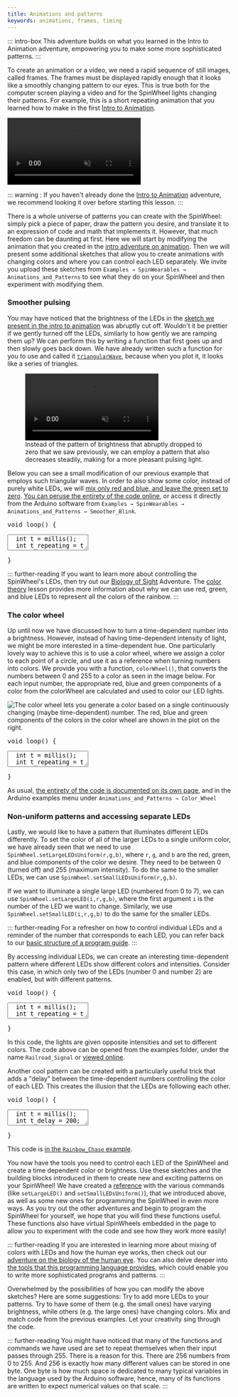 ```yaml
---
title: Animations and patterns
keywords: animations, frames, timing
---
```


<link rel="stylesheet" href="/simspinwheel/simspinwheel.css">
<script src='/simspinwheel/simspinwheel.js'></script>

::: intro-box
This adventure builds on what you learned in the Intro to Animation adventure,
empowering you to make some more sophisticated patterns. 
:::


To create an animation or a video,
we need a rapid sequence of still images, called frames.
The frames must be displayed rapidly enough that it looks like a smoothly changing pattern to our eyes.
This is true both for the computer screen playing a video
and for the SpinWheel lights changing their patterns.
For example, this is a short repeating animation that you learned how to make in the first [Intro to Animation](/animation).

<video src="/images/bookpics/simple_blink.mp4" muted autoplay playsinline loop></video>

::: warning :
If you haven't already done the [Intro to Animation](/animation) adventure, we recommend looking it over before starting this lesson. 
:::

There is a whole universe of patterns you can create with the SpinWheel:
simply pick a piece of paper,
draw the pattern you desire,
and translate it to an expression of code and math that implements it.
However, that much freedom can be daunting at first.
Here we will start by modifying the animation that you created in the [intro adventure on animation](/animation).
Then we will present some additional sketches that allow you to create animations with changing colors and where you can control each LED separately.
We invite you upload these sketches from `Examples → SpinWearables → Animations_and_Patterns` to see what they do on your SpinWheel and then experiment with modifying them.


### Smoother pulsing

You may have noticed that the brightness of the LEDs in the [sketch we present in the intro to animation](/codedoc/examples/Animations_and_Patterns/Simple_Blink) was abruptly cut off.
Wouldn't it be prettier if we gently turned off the LEDs, similarly to how gently we are ramping them up?
We can perform this by writing a function that first goes up and then slowly goes back down.
We have already written such a function for you to use
and called it [`triangularWave`](/codedoc/SpinWearables.h.html#triangular-wave),
because when you plot it, it looks like a series of triangles.

<figure><video src="/images/bookpics/triangular_wave.mp4" muted autoplay playsinline loop></video><figcaption>Instead of the pattern of brightness that abruptly dropped to zero that we saw previously, we can employ a pattern that also decreases steadily, making for a more pleasant pulsing light.</figcaption></figure>

Below you can see a small modification of our previous example that employs such triangular waves.
In order to also show some color, instead of purely white LEDs,
we will [mix only red and blue, and leave the green set to zero](/colortheory).
[You can peruse the entirety of the code online](/codedoc/examples/Animations_and_Patterns/Smoother_Blink),
or access it directly from the Arduino software from 
`Examples → SpinWearables → Animations_and_Patterns → Smoother_Blink`.

<div class="ssw-codecontent" markdown=0>
<pre class="ssw-codeblock">
void loop() {
</pre>
<textarea class="ssw-codeblock">
  int t = millis();
  int t_repeating = t % 2500;
  int b = triangularWave(t_repeating / 10);
  // The next function takes three arguments:
  // The red, green, and blue components of the color we desire.
  // We are mixing only red and blue, setting green to zero.
  SpinWheel.setLargeLEDsUniform(b, 0, b);
  SpinWheel.drawFrame();
</textarea>
<pre class="ssw-codeblock">
}
</pre>
</div>

::: further-reading
If you want to learn more about controlling the SpinWheel's LEDs, then try out our [Biology of Sight](/sight) Adventure. The [color theory](/colortheory) lesson provides more information about why we can use red, green, and blue LEDs to represent all the colors of the rainbow.
:::

### The color wheel

Up until now we have discussed how to turn a time-dependent number into a brightness.
However, instead of having time-dependent intensity of light,
we might be more interested in a time-dependent hue.
One particularly lovely way to achieve this is to use a color wheel,
where we assign a color to each point of a circle,
and use it as a reference when turning numbers into colors.
We provide you with a function, `colorWheel()`, that converts the numbers between 0 and 255
to a color as seen in the image below. For each input number, the appropriate red,
blue and green components of a color from the colorWheel are calculated
and used to color our LED lights.

![The color wheel lets you generate a color based on a single continuously changing (maybe time-dependent) number. The red, blue and green components of the colors in the color wheel are shown in the plot on the right.](/images/bookpics/colorwheel.png "The color wheel lets you generate a color based on a single continuously changing (maybe time-dependent) number.")

<div class="ssw-codecontent" markdown=0>
<pre class="ssw-codeblock">
void loop() {
</pre>
<textarea class="ssw-codeblock">
  int t = millis();
  int t_repeating = t % 2500;
  int s = t_repeating/10;
  SpinWheel.setLargeLEDsUniform(colorWheel(s));
  SpinWheel.drawFrame();
</textarea>
<pre class="ssw-codeblock">
}
</pre>
</div>

As usual, [the entirety of the code is documented on its own page](/codedoc/examples/Animations_and_Patterns/Color_Wheel), and in the Arduino examples menu under `Animations_and_Patterns → Color_Wheel`


### Non-uniform patterns and accessing separate LEDs

Lastly, we would like to have a pattern that illuminates different LEDs differently.
To set the color of all of the larger LEDs to a single uniform color,
we have already seen that we need to use `SpinWheel.setLargeLEDsUniform(r,g,b)`,
where `r`, `g`, and `b` are the red, green, and blue components of the color we desire.
They need to be between 0 (turned off) and 255 (maximum intensity).
To do the same to the smaller LEDs, we can use `SpinWheel.setSmallLEDsUniform(r,g,b)`.


If we want to illuminate a single large LED (numbered from 0 to 7),
we can use `SpinWheel.setLargeLED(i,r,g,b)`,
where the first argument `i` is the number of the LED we want to change.
Similarly, we use `SpinWheel.setSmallLED(i,r,g,b)` to do the same for the smaller LEDs.

::: further-reading
For a refresher on how to control individual LEDs and a reminder of the number that corresponds to each LED, you can refer back to our [basic structure of a program guide](/basics).
:::

By accessing individual LEDs, we can create an interesting time-dependent pattern
where different LEDs show different colors and intensities.
Consider this case, in which only two of the LEDs (number 0 and number 2) are enabled,
but with different patterns.

<div class="ssw-codecontent" markdown=0>
<pre class="ssw-codeblock">
void loop() {
</pre>
<textarea class="ssw-codeblock">
  int t = millis();
  int t_repeating = t % 2500;
  int w = triangularWave(t_repeating/10);
  // The next line sets the intensity of the 2nd LED 
  // to be opposite of the value in w
  int w_opposite = 255 - w;
  SpinWheel.setLargeLED(0, w, 0, 0);
  SpinWheel.setLargeLED(2, 0, w_opposite, 0);
  SpinWheel.drawFrame();
</textarea>
<pre class="ssw-codeblock">
}
</pre>
</div>

In this code, the lights are given opposite intensities and set to different colors. The code above can be opened from the examples folder, under the name `Railroad_Signal` or [viewed online](/codedoc/examples/Animations_and_Patterns/Railroad_Signal).

Another cool pattern can be created with a particularly useful trick that adds a "delay" between the time-dependent numbers controlling the color of each LED.
This creates the illusion that the LEDs are following each other. 

<div class="ssw-codecontent" markdown=0>
<pre class="ssw-codeblock">
void loop() {
</pre>
<textarea class="ssw-codeblock">
  int t = millis();
  int t_delay = 200; // Change this number! What happens?
  int t0 = (t % 2500) / 10;
  int t1 = ((t+t_delay) % 2500) / 10;
  int t2 = ((t+2*t_delay) % 2500) / 10;
  int t3 = ((t+3*t_delay) % 2500) / 10;
  SpinWheel.setLargeLED(0, colorWheel(t0));
  SpinWheel.setLargeLED(1, colorWheel(t1));
  SpinWheel.setLargeLED(2, colorWheel(t2));
  SpinWheel.setLargeLED(3, colorWheel(t3));
  SpinWheel.drawFrame();
</textarea>
<pre class="ssw-codeblock">
}
</pre>
</div>

This code is [in the `Rainbow_Chase` example](/codedoc/examples/Animations_and_Patterns/Rainbow_Chase).

You now have the tools you need to control each LED of the SpinWheel
and create a time dependent color or brightness. 
Use these sketches and the building blocks introduced in them to create new and exciting patterns on your SpinWheel! 
We have created a [reference](/allcommands) with the various commands (like `setLargeLED()` and `setSmallLEDsUniform()`), that we introduced above, as well as some new ones for programming the SpinWheel in even more ways. 
As you try out the other adventures and begin to program the SpinWheel for yourself, 
we hope that you will find these functions useful. 
These functions also have virtual SpinWheels embedded in the page to allow you to experiment with the code and see how they work more easily!

::: further-reading
If you are interested in learning more about mixing of colors with LEDs and how the human eye works, then check out our [adventure on the biology of the human eye](/sight).
You can also delve deeper into [the tools that this programming language provides](/progpatterns),
which could enable you to write more sophisticated programs and patterns.
:::

Overwhelmed by the possibilities of how you can modify the above sketches? Here are some suggestions: 
Try to add more LEDs to your patterns.
Try to have some of them (e.g. the small ones) have varying brightness,
while others (e.g. the large ones) have changing colors.
Mix and match code from the previous examples.
Let your creativity sing through the code.


::: further-reading
You might have noticed that many of the functions and commands we have used are set to repeat themselves when their input passes through 255. There is a reason for this. There are 256 numbers from 0 to 255. And 256 is exactly how many different values can be stored in one byte. One byte is how much space is dedicated to many typical variables in the language used by the Arduino software, hence, many of its functions are written to expect numerical values on that scale.
:::
